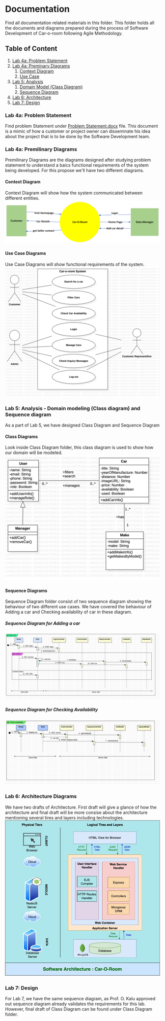# Documentation

Find all documentation related materials in this folder. This folder holds all the documents and diagrams prepared during the process of Software Development of Car-o-room following Agile Methodology.

## Table of Content

1. [Lab 4a: Problem Statement](#problemStatement)
2. [Lab 4a: Preminary Diagrams](#prediagrams)
   1. [Context Diagram](#context) 
   2. [Use Case](#usecase)
3. [Lab 5: Analysis](#analysis)
   1. [Domain Model (Class Diagram)](#class)
   2. [Sequence Diagram](#sequence)
4. [Lab 6: Architecture](#architecture)
5. [Lab 7: Design](#design)

### Lab 4a: Problem Statement <a name="problemStatement"></a>

Find problem Statement under [Problem Statement.docx](Problem%20Statement.docx) file. This document is a mimic of how a customer or project owner can disseminate his idea about the project that is to be done by the Software Development team.

### Lab 4a: Premilinary Diagrams <a name="prediagrams"></a>

Premilinary Diagrams are the diagrams designed after studying problem statement to understand a baics functional requirements of the system being developed. For this propose we'll have two different diagrams.

#### Context Diagram <a name="context"></a>

Context Diagram will show how the system communicated between different entities.
![Context Diagram](/documentation/Diagram/Context%20Diagram/Context%20Diagram%20.png)

#### Use Case Diagrams <a name="usecase"></a>

Use Case Diagrams will show functional requirements of the system.
![Use Case Diagram](/documentation/Diagram/Use%20Case%20Diagram/UseCaseDiagram.jpg)

### Lab 5: Analysis - Domain modeling (Class diagram) and Sequence diagram

As a part of Lab 5, we have designed Class Diagram and Sequence Diagram

#### Class Diagrams <a name="class"></a>

Look inside Class Diagram folder, this class diagram is used to show how our domain will be modeled. 
![Class Diagram](/documentation/Diagram/Class%20Diagram/Lab%207%20-%20Final%20Draft%20-%20Class%20Diagram.jpg)

#### Sequence Diagrams <a name="sequence"></a>

Sequence Diagram folder consist of two sequence diagram showing the behaviour of two different use cases. We have covered the behaviour of Adding a car and Checking availability of car in these diagram.

##### Sequence Diagram for Adding a car
![Add a car](/documentation/Diagram/Sequence%20Diagrams/Add%20a%20Car.jpg)

##### Sequence Diagram for Checking Availability
![Check availability](/documentation/Diagram/Sequence%20Diagrams/Check%20availability.jpg)

### Lab 6: Architecture Diagrams <a name="architecture"></a>

We have two drafts of Architecture. First draft will give a glance of how the architecture and final draft will be more consise about the architecture mentioning several tires and layers including technologies.
![Architecture Diagrams](/documentation/Diagram/Architecture%20Diagram/Final%20Draft%20-%20Software%20Architecture%20Diagram.jpg)

### Lab 7: Design <a name="design"></a>

For Lab 7, we have the same sequence diagram, as Prof. O. Kalu approved out sequence diagram already validates the requirements for this lab. However, final draft of Class Diagram can be found under Class Diagram folder.